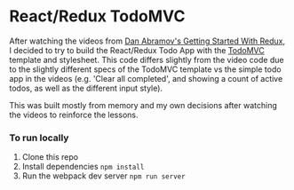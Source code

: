 # React/Redux TodoMVC
After watching the videos from [Dan Abramov's Getting Started With Redux](https://egghead.io/courses/getting-started-with-redux), I decided to try to build the React/Redux Todo App with the [TodoMVC](http://todomvc.com/) template and stylesheet. This code differs slightly from the video code due to the slightly different specs of the TodoMVC template vs the simple todo app in the videos (e.g. 'Clear all completed', and showing a count of active todos, as well as the different input style).

This was built mostly from memory and my own decisions after watching the videos to reinforce the lessons.

### To run locally
1. Clone this repo
2. Install dependencies `npm install`
3. Run the webpack dev server `npm run server`
